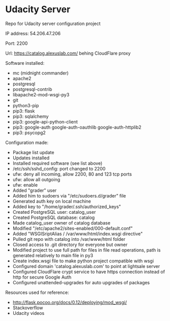 # Udacity Server
Repo for Udacity server configuration project

IP address: 54.206.47.206

Port: 2200

Url: https://catalog.alexuslab.com/ behing CloudFlare proxy


Software installed:
- mc (midnight commander)
- apache2
- postgresql
- postgresql-contrib
- libapache2-mod-wsgi-py3
- git
- python3-pip
- pip3: flask
- pip3: sqlalchemy
- pip3: google-api-python-client
- pip3: google-auth google-auth-oauthlib google-auth-httplib2
- pip3: psycopg2

Configuration made:
- Package list update
- Updates installed
- Installed required software (see list above)
- /etc/ssh/sshd\_config: port changed to 2200
- ufw: deny all incoming, allow 2200, 80 and 123 tcp ports
- ufw: allow all outgoing
- ufw: enable
- Added "grader" user
- Added him to sudoers via "/etc/sudoers.d/grader" file
- Generated auth key on local machine
- Added key to "/home/grader/.ssh/authorized\_keys"
- Created PostgreSQL user: catalog\_user
- Created PostgreSQL database: catalog
- Made catalog\_user owner of catalog database
- Modified "/etc/apache2/sites-enabled/000-default.conf"
- Added "WSGISriptAlias / /var/www/html/index.wsgi directive"
- Pulled git repo with catalog into /var/www/html folder
- Closed access to .git directory for everyone but owner
- Modified project to use full path for files in file read operations, path is generated relatively to main file in py3
- Create index.wsgi file to make python project compatible with wsgi
- Configured domain 'catalog.alexuslab.com' to point at lightsale server
- Configured CloudFlare crypt service to have https connection instead of http for secure Google Auth
- Configured unattended-upgrades for auto upgrades of packages

Resources used for reference:
- http://flask.pocoo.org/docs/0.12/deploying/mod_wsgi/
- Stackoverflow
- Udacity videos
